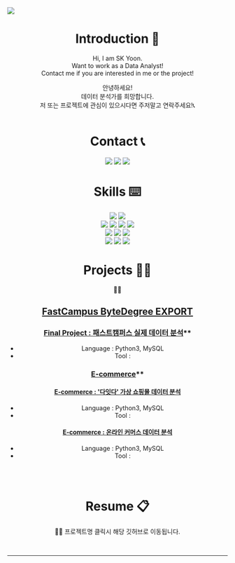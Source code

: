 
<!-- 헤더 -->
<img src="https://capsule-render.vercel.app/api?type=rect&height=300&color=gradient&text=Welcome!&textBg=false&animation=fadeIn&desc=SK.Yoon's%20GitHub&fontSize=100&descAlignY=25" />

<div align=center>


<!--소개-->
# **Introduction :raised_hands:**
Hi, I am SK Yoon.<br/>
Want to work as a Data Analyst!<br/>
Contact me if you are interested in me or the project!<br/>

안녕하세요!<br/>
데이터 분석가를 희망합니다.<br/>
저 또는 프로젝트에 관심이 있으시다면 주저말고 연락주세요!📞<br/><br/>

<!--소개-->
# **Contact 📞**
<a href="mailto:skyoon7899@gmail.com" target="_blank"><img src="https://img.shields.io/badge/Gmail-EA4335?style=flat&logo=gmail&logoColor=white"/></a>
<a href="http://bit.ly/skyoon7899k" target="_blank"><img src="https://img.shields.io/badge/Notion-000000?style=flat&logo=notion&logoColor=white"/></a>
<a href="https://www.linkedin.com/in/skyoon7899" target="_blank"><img src="https://img.shields.io/badge/LinkedIn-0A66C2?style=flat&logo=linkedin&logoColor=white"/></a>
<br/>

<!--스킬-->
 # **Skills :keyboard:**
<img src="https://img.shields.io/badge/Python-3776AB?style=flat&logo=python&logoColor=white"/>
<img src="https://img.shields.io/badge/MySQL-4479A1?style=flat&logo=mysql&logoColor=white"/>
<br/>


<img src="https://img.shields.io/badge/numpy-013243?style=flat&logo=numpy&logoColor=white"/>
<img src="https://img.shields.io/badge/Pandas-150458?style=flat&logo=pandas&logoColor=white"/>
<img src="https://img.shields.io/badge/Scikitlearn-F7931E?style=flat&logo=scikitlearn&logoColor=white"/>
<img src="https://img.shields.io/badge/Streamlit-FF4B4B?style=flat&logo=streamlit&logoColor=white"/>
<br/>


<img src="https://img.shields.io/badge/VisualStudioCode-007ACC?style=flat&logo=visualstudiocode&logoColor=white"/>
<img src="https://img.shields.io/badge/DBeaver-382923?style=flat&logo=dbeaver&logoColor=white"/>
<img src="https://img.shields.io/badge/GitHub-181717?style=flat&logo=github&logoColor=white"/>
<br/>


<img src="https://img.shields.io/badge/MicrosoftExcel-217346?style=flat&logo=microsoftexcel&logoColor=white"/>
<img src="https://img.shields.io/badge/MicrosoftPowerPoint-B7472A?style=flat&logo=microsoftpowerpoint&logoColor=white"/>
<img src="https://img.shields.io/badge/Tableau-E97627?style=flat&logo=tableau&logoColor=white"/>
<br/>

<!--프로젝트-->
 # **Projects 🧑‍💻**
 **👷🚧**<br/>

## [FastCampus ByteDegree EXPORT](https://github.com/SKYoooon/EXPORT/tree/main)

### [Final Project : 패스트캠퍼스 실제 데이터 분석](https://github.com/SKYoooon/EXPORT/tree/main/Final)**
- Language : Python3, MySQL
- Tool : 

### [E-commerce](https://github.com/SKYoooon/EXPORT/tree/main/Ecommerce)**
#### [E-commerce : '다잇다' 가상 쇼핑몰 데이터 분석 ](https://github.com/SKYoooon/EXPORT/tree/main/Ecommerce)
- Language : Python3, MySQL
- Tool : 
#### [E-commerce : 온라인 커머스 데이터 분석 ](https://github.com/SKYoooon/EXPORT/tree/main/Ecommerce/Task1)
- Language : Python3, MySQL
- Tool : 

<br />

<br/>





<!--이력서-->
 # **Resume 📋**
 **👷🚧**
 프로젝트명 클릭시 해당 깃허브로 이동됩니다.


<br/>



---
</div>
